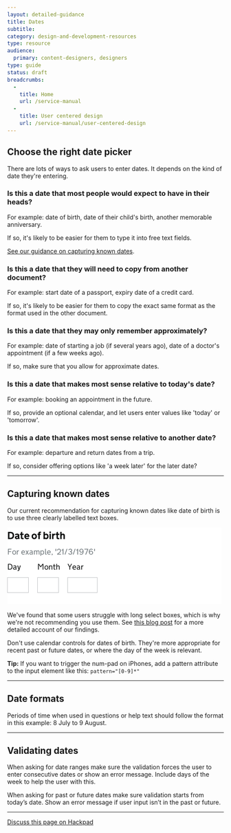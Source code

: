 ```yaml
---
layout: detailed-guidance
title: Dates
subtitle: 
category: design-and-development-resources
type: resource
audience:
  primary: content-designers, designers
type: guide
status: draft
breadcrumbs:
  -
    title: Home
    url: /service-manual
  -
    title: User centered design
    url: /service-manual/user-centered-design
---
```



## Choose the right date picker

There are lots of ways to ask users to enter dates. 
It depends on the kind of date they're entering.

### Is this a date that most people would expect to have in their heads? 

For example: date of birth, date of their child's birth, another memorable anniversary. 

If so, it's likely to be easier for them to type it into free text fields.

[See our guidance on capturing known dates](#capturing-known-dates).


### Is this a date that they will need to copy from another document? 

For example: start date of a passport, expiry date of a credit card. 

If so, it's likely to be easier for them to copy the exact same format as the format used in the other document.


### Is this a date that they may only remember approximately? 

For example: date of starting a job (if several years ago), date of a doctor's appointment (if a few weeks ago).

If so, make sure that you allow for approximate dates.


### Is this a date that makes most sense relative to today's date? 

For example: booking an appointment in the future. 

If so, provide an optional calendar, and let users enter values like 'today' or 'tomorrow'.


### Is this a date that makes most sense relative to another date? 

For example: departure and return dates from a trip. 

If so, consider offering options like 'a week later' for the later date?

---

## Capturing known dates

Our current recommendation for capturing known dates like date of birth is to use three clearly labelled text boxes.

![An example of a date of birth picker](/service-manual/assets/images/design-patterns/date-of-birth.png)

We've found that some users struggle with long select boxes, which is why we're not recommending you use them.
See [this blog post](https://designnotes.blog.gov.uk/2013/12/05/asking-for-a-date-of-birth/) for a more detailed account of our findings.

Don't use calendar controls for dates of birth. 
They're more appropriate for recent past or future dates, or where the day of the week is relevant.

**Tip:** If you want to trigger the num-pad on iPhones, add a pattern attribute to the input element like this: `pattern="[0-9]*"`

---

## Date formats

Periods of time when used in questions or help text should follow the format in this example: 
8 July to 9 August.

---

## Validating dates

When asking for date ranges make sure the validation forces the user to enter consecutive dates or show an error message.
Include days of the week to help the user with this. 

When asking for past or future dates make sure validation starts from today’s date. 
Show an error message if user input isn’t in the past or future.

---

[Discuss this page on Hackpad](https://designpatterns.hackpad.com/General-dates-vpx6XlVjIbE)

